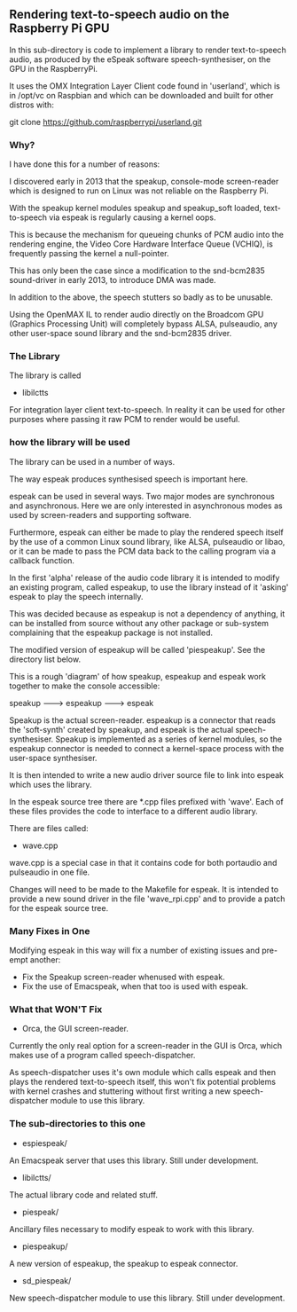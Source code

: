 
## Rendering text-to-speech audio on the Raspberry Pi GPU ##

In this sub-directory is code to implement a library to render text-to-speech 
audio, as produced by the eSpeak software speech-synthesiser, on the GPU in the 
RaspberryPi.

It uses the OMX Integration Layer Client code
found in 'userland', which is in /opt/vc on Raspbian and which can be downloaded and built for other distros with:

git clone https://github.com/raspberrypi/userland.git

### Why? ###

I have done this for a number of reasons:

I discovered early in 2013 that the speakup, console-mode screen-reader 
which is designed to run on Linux was not reliable on the Raspberry Pi.

With the speakup kernel modules speakup and speakup_soft loaded, text-to-speech 
via espeak is regularly causing a kernel oops.

This is because the mechanism for queueing chunks of PCM audio into the 
rendering engine, the Video Core Hardware Interface Queue (VCHIQ), is 
frequently passing the kernel a null-pointer.

This has only been the case since a modification to the snd-bcm2835 
sound-driver in early 2013, to introduce DMA was made.

In addition to the above, the speech stutters so badly as to be unusable.

Using the OpenMAX IL to render audio directly on the Broadcom GPU 
(Graphics Processing Unit) will completely bypass ALSA, pulseaudio, any 
other user-space sound library and the snd-bcm2835 driver.

### The Library ###

The library is called 

* libilctts

For integration layer client text-to-speech. In reality it can be used for other 
purposes where passing it raw PCM to render would be useful.

### how the library will be used

The library can be used in a number of ways.

The way espeak produces synthesised speech is important here.

espeak can be used in several ways.  Two major modes are synchronous and 
asynchronous.  Here we are only interested in asynchronous modes as used 
by screen-readers and supporting software.

Furthermore, espeak can either be made to play the rendered speech 
itself by the use of a common Linux sound library, like ALSA, pulseaudio 
or libao, or it can be made to pass the PCM data back to the calling 
program via a callback function.

In the first 'alpha' release of the audio code library it is intended to modify 
an existing program, called espeakup, to use the library instead of it 'asking' 
espeak to play the speech internally.

This was decided because as espeakup is not a dependency of anything, it can be 
installed from source without any other package or sub-system complaining that 
the espeakup package is not installed.

The modified version of espeakup will be called 'piespeakup'.  See the directory 
list below.

This is a rough 'diagram' of how speakup, espeakup and espeak work together to 
make the console accessible:

speakup ---> espeakup ---> espeak

Speakup is the actual screen-reader.  espeakup is a connector that reads the 
'soft-synth' created by speakup, and espeak is the actual speech-synthesiser.
Speakup is implemented as a series of kernel modules, so the espeakup connector 
is needed to connect a kernel-space process with the user-space synthesiser.

It is then intended to write a new audio driver source file to link into espeak 
which uses the library.

In the espeak source tree there are *.cpp files prefixed with 'wave'. 
Each of these files provides the code to interface to a different audio 
library.

There are files called:

* wave.cpp

wave.cpp is a special case in that it contains code for both portaudio and pulseaudio in one file.

Changes will need to be made to the Makefile for espeak. It is intended 
to provide a new sound driver in the file 'wave_rpi.cpp' and to provide 
a patch for the espeak source tree.

### Many Fixes in One ###

Modifying espeak in this way will fix a number of existing issues and pre-empt 
another:

* Fix the Speakup screen-reader whenused with espeak.
* Fix the use of Emacspeak, when that too is used with espeak.

### What that WON'T Fix ###

* Orca, the GUI screen-reader.

Currently the only real option for a screen-reader in the GUI is Orca, which 
makes use of a program called speech-dispatcher.

As speech-dispatcher uses it's own module which calls espeak and then plays the 
rendered text-to-speech itself, this won't fix potential problems with kernel 
crashes and stuttering without first writing a new speech-dispatcher module to 
use this library.

### The sub-directories to this one ###

* espiespeak/

An Emacspeak server that uses this library. Still under development.

* libilctts/

The actual library code and related stuff.

* piespeak/

Ancillary files necessary to modify espeak to work with this library.

* piespeakup/

A new version of espeakup, the speakup to espeak connector.

* sd_piespeak/

New speech-dispatcher module to use this library. Still under development.

